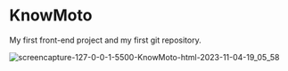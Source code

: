 # KnowMoto
My first front-end project and my first git repository.

![screencapture-127-0-0-1-5500-KnowMoto-html-2023-11-04-19_05_58](https://github.com/Harsh-Mishr/KnowMoto/assets/144620990/75e1c0b1-1991-4d1c-85ab-ef5b8adb8916)
